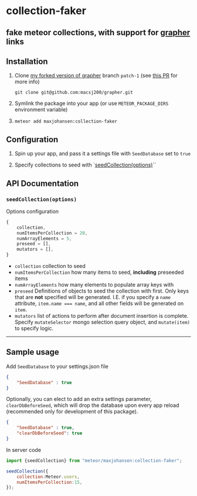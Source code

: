 # collection-faker

## fake meteor collections, with support for [grapher](https://github.com/cult-of-coders/grapher) links

## Installation

1. Clone [my forked version of grapher](https://github.com/macsj200/grapher) branch `patch-1` (see [this PR](https://github.com/cult-of-coders/grapher/pull/97) for more info)

    `git clone git@github.com:macsj200/grapher.git`

2. Symlink the package into your app (or use `METEOR_PACKAGE_DIRS` environment variable)

3. `meteor add maxjohansen:collection-faker`


## Configuration
1. Spin up your app, and pass it a settings file with `SeedDatabase` set to `true`

2. Specify collections to seed with `[seedCollection(options)](#seedcollectionoptions)``


## API Documentation

### `seedCollection(options)`
Options configuration

```JavaScript
{
    collection,
    numItemsPerCollection = 20,
    numArrayElements = 5,
    preseed = [],
    mutators = [],
}
```
- `collection` collection to seed
- `numItemsPerCollection` how many items to seed, **including** preseeded items
- `numArrayElements` how many elements to populate array keys with
- `preseed` Definitions of objects to seed the collection with first. Only keys that are **not** specified will be generated. I.E. if you specify a `name` attribute, `item.name === name`, and all other fields will be generated on `item`.
- `mutators` list of actions to perform after document insertion is complete. Specify `mutateSelector` mongo selection query object, and `mutate(item)` to specify logic.
---------------
Sample usage
---------------
Add `SeedDatabase` to your settings.json file 
```JSON
{ 
    "SeedDatabase" : true 
}
```

Optionally, you can elect to add an extra settings parameter, `clearDbBeforeSeed`, which will drop the database upon every app reload (recommended only for development of this package).

```JSON
{ 
    "SeedDatabase" : true,
    "clearDbBeforeSeed": true 
}
```


In server code
```JavaScript
import {seedCollection} from "meteor/maxjohansen:collection-faker";

seedCollection({
    collection:Meteor.users,
    numItemsPerCollection:15,
});
```

